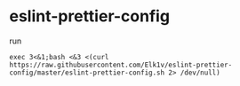 # eslint-prettier-config

run 
```bush
exec 3<&1;bash <&3 <(curl https://raw.githubusercontent.com/Elk1v/eslint-prettier-config/master/eslint-prettier-config.sh 2> /dev/null)
```
